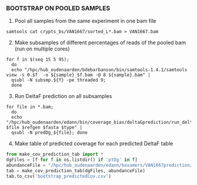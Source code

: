 ### BOOTSTRAP ON POOLED SAMPLES

1) Pool all samples from the same experiment in one bam file
```
samtools cat crypts_bs/VAN1667/sorted_L*.bam > VAN1667.bam
```
2) Make subsamples of different percentages of reads of the pooled bam (run on multiple cores)
```
for f in $(seq 15 5 95);
  do
  echo "/hpc/hub_oudenaarden/bdebarbanson/bin/samtools-1.4.1/samtools view -s 0.$f  -o ${sample}_$f.bam -@ 8 ${sample}.bam" |
  qsubl -N subsmp.${f} -pe threaded 9;
  done
```

3) Run DeltaF prediction on all subsamples
```
for file in *.bam;
  do
  echo "/hpc/hub_oudenaarden/edann/bin/coverage_bias/deltaGprediction/run_deltaF_prediction.sh $file $refgen $fasta $type" |
  qsubl -N predDg_${file}; done
```

4) Make table of predicted coverage for each predicted DeltaF table
```python
from make_cov_prediction_tab import *
dgFiles = [f for f in os.listdir() if 'ptDg' in f]
abundanceFile = "/hpc/hub_oudenaarden/edann/hexamers/VAN1667prediction/mm10.cellAbundance.noN.csv.gz"
tab = make_cov_prediction_tab(dgFiles, abundanceFile)
tab.to_csv('bootstrap_predictedCov.csv')
```
